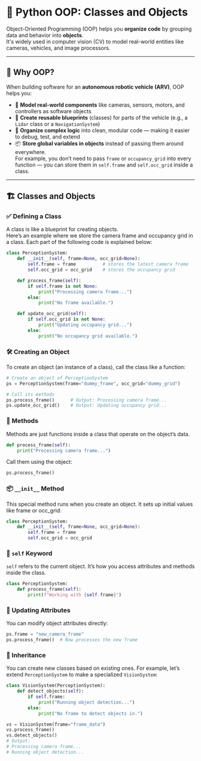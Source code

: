 # 🧱 Python OOP: Classes and Objects

Object-Oriented Programming (OOP) helps you **organize code** by grouping data and behavior into **objects**.  
It's widely used in computer vision (CV) to model real-world entities like cameras, vehicles, and image processors.

---

## 🧠 Why OOP?

When building software for an **autonomous robotic vehicle (ARV)**, OOP helps you:

- 🚗 **Model real-world components** like cameras, sensors, motors, and controllers as software objects  
- 🧱 **Create reusable blueprints** (classes) for parts of the vehicle (e.g., a `Lidar` class or a `NavigationSystem`)  
- 🧼 **Organize complex logic** into clean, modular code — making it easier to debug, test, and extend  
- 📦 **Store global variables in objects** instead of passing them around everywhere.  
  For example, you don’t need to pass `frame` or `occupancy_grid` into every function — you can store them in `self.frame` and `self.occ_grid` inside a class.  

---

## 🏗️ Classes and Objects

### ✅ Defining a Class
A class is like a blueprint for creating objects.  
Here’s an example where we store the camera frame and occupancy grid in a class. Each part of the following code is explained below:

```python
class PerceptionSystem:
    def __init__(self, frame=None, occ_grid=None):
        self.frame = frame          # stores the latest camera frame
        self.occ_grid = occ_grid    # stores the occupancy grid

    def process_frame(self):
        if self.frame is not None:
            print("Processing camera frame...")
        else:
            print("No frame available.")

    def update_occ_grid(self):
        if self.occ_grid is not None:
            print("Updating occupancy grid...")
        else:
            print("No occupancy grid available.")
```

### 🛠️ Creating an Object

To create an object (an instance of a class), call the class like a function:

```python
# Create an object of PerceptionSystem
ps = PerceptionSystem(frame="dummy_frame", occ_grid="dummy_grid")

# Call its methods
ps.process_frame()      # Output: Processing camera frame...
ps.update_occ_grid()    # Output: Updating occupancy grid...
```

### 🎯 Methods

Methods are just functions inside a class that operate on the object’s data.

```python
def process_frame(self):
    print("Processing camera frame...")
```

Call them using the object:

```python
ps.process_frame()
```

### 📦 `__init__` Method

This special method runs when you create an object.
It sets up initial values like frame or occ_grid:

```python
class PerceptionSystem:
    def __init__(self, frame=None, occ_grid=None):
        self.frame = frame
        self.occ_grid = occ_grid
```

### 🧠 `self` Keyword

`self` refers to the current object.
It’s how you access attributes and methods inside the class.

```python
class PerceptionSystem:
    def process_frame(self):
        print(f"Working with {self.frame}")
```

### 🔄 Updating Attributes

You can modify object attributes directly:

```python
ps.frame = "new_camera_frame"
ps.process_frame()  # Now processes the new frame
```

### 🧬 Inheritance

You can create new classes based on existing ones.
For example, let’s extend `PerceptionSystem` to make a specialized `VisionSystem`:

```python
class VisionSystem(PerceptionSystem):
    def detect_objects(self):
        if self.frame:
            print("Running object detection...")
        else:
            print("No frame to detect objects in.")

vs = VisionSystem(frame="frame_data")
vs.process_frame()
vs.detect_objects()
# Output:
# Processing camera frame...
# Running object detection...
```